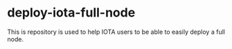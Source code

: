 # deploy-iota-full-node
This is repository is used to help IOTA users to be able to easily deploy a full node.

